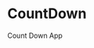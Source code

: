 # CountDown
 Count Down App
    
        
                                      
                                    
                               
                      
              
     
 
 
  
